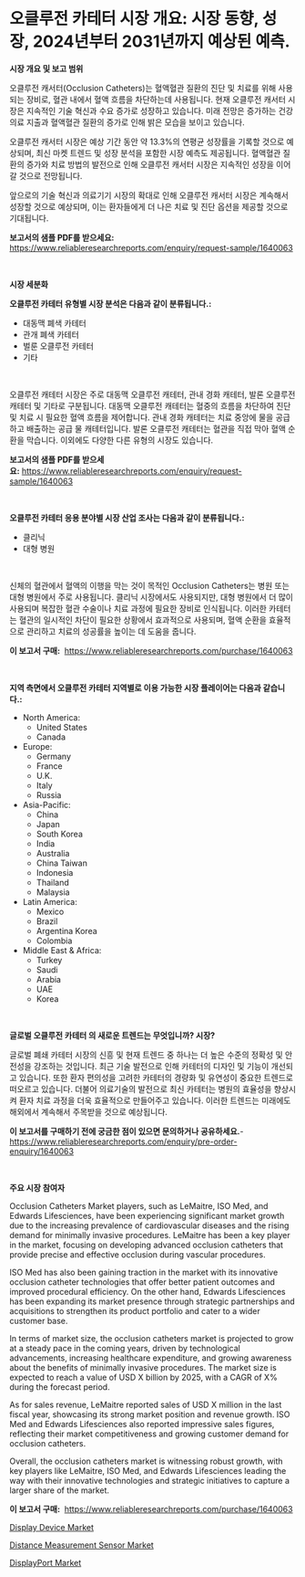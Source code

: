 <p><h1>오클루전 카테터 시장 개요: 시장 동향, 성장, 2024년부터 2031년까지 예상된 예측.</h1></p><p><strong>시장 개요 및 보고 범위</strong></p>
<p><p>오클루전 캐서터(Occlusion Catheters)는 혈액혈관 질환의 진단 및 치료를 위해 사용되는 장비로, 혈관 내에서 혈액 흐름을 차단하는데 사용됩니다. 현재 오클루전 캐서터 시장은 지속적인 기술 혁신과 수요 증가로 성장하고 있습니다. 미래 전망은 증가하는 건강의료 지출과 혈액혈관 질환의 증가로 인해 밝은 모습을 보이고 있습니다.</p><p>오클루전 캐서터 시장은 예상 기간 동안 약 13.3%의 연평균 성장률을 기록할 것으로 예상되며, 최신 마켓 트렌드 및 성장 분석을 포함한 시장 예측도 제공됩니다. 혈액혈관 질환의 증가와 치료 방법의 발전으로 인해 오클루전 캐서터 시장은 지속적인 성장을 이어갈 것으로 전망됩니다.</p><p>앞으로의 기술 혁신과 의료기기 시장의 확대로 인해 오클루전 캐서터 시장은 계속해서 성장할 것으로 예상되며, 이는 환자들에게 더 나은 치료 및 진단 옵션을 제공할 것으로 기대됩니다.</p></p>
<p><strong>보고서의 샘플 PDF를 받으세요:</strong> <a href="https://www.reliableresearchreports.com/enquiry/request-sample/1640063">https://www.reliableresearchreports.com/enquiry/request-sample/1640063</a></p>
<p>&nbsp;</p>
<p><strong>시장 세분화</strong></p>
<p><strong>오클루전 카테터 유형별 시장 분석은 다음과 같이 분류됩니다.:</strong></p>
<p><ul><li>대동맥 폐색 카테터</li><li>관개 폐색 카테터</li><li>벌룬 오클루전 카테터</li><li>기타</li></ul></p>
<p>&nbsp;</p>
<p><p>오클루전 캐테터 시장은 주로 대동맥 오클루전 캐테터, 관내 경화 캐테터, 발론 오클루전 캐테터 및 기타로 구분됩니다. 대동맥 오클루전 캐테터는 혈중의 흐름을 차단하여 진단 및 치료 시 필요한 혈액 흐름을 제어합니다. 관내 경화 캐테터는 치료 중앙에 물을 공급하고 배출하는 공급 물 캐테터입니다. 발론 오클루전 캐테터는 혈관을 직접 막아 혈액 순환을 막습니다. 이외에도 다양한 다른 유형의 시장도 있습니다.</p></p>
<p><strong>보고서의 샘플 PDF를 받으세요:</strong>&nbsp;<a href="https://www.reliableresearchreports.com/enquiry/request-sample/1640063">https://www.reliableresearchreports.com/enquiry/request-sample/1640063</a></p>
<p>&nbsp;</p>
<p><strong> 오클루전 카테터 응용 분야별 시장 산업 조사는 다음과 같이 분류됩니다.:</strong></p>
<p><ul><li>클리닉</li><li>대형 병원</li></ul></p>
<p>&nbsp;</p>
<p><p>신체의 혈관에서 혈액의 이행을 막는 것이 목적인 Occlusion Catheters는 병원 또는 대형 병원에서 주로 사용됩니다. 클리닉 시장에서도 사용되지만, 대형 병원에서 더 많이 사용되며 복잡한 혈관 수술이나 치료 과정에 필요한 장비로 인식됩니다. 이러한 카테터는 혈관의 일시적인 차단이 필요한 상황에서 효과적으로 사용되며, 혈액 순환을 효율적으로 관리하고 치료의 성공률을 높이는 데 도움을 줍니다.</p></p>
<p><strong>이 보고서 구매:</strong>&nbsp; <a href="https://www.reliableresearchreports.com/purchase/1640063">https://www.reliableresearchreports.com/purchase/1640063</a></p>
<p>&nbsp;</p>
<p><strong>지역 측면에서 오클루전 카테터 지역별로 이용 가능한 시장 플레이어는 다음과 같습니다.:</strong></p>
<p><ul>
    <li>
        North America:
        <ul>
            <li>United States</li>
            <li>Canada</li>
        </ul>
    </li>
    <li>
        Europe:
        <ul>
            <li>Germany</li>
            <li>France</li>
            <li>U.K.</li>
            <li>Italy</li>
            <li>Russia</li>
        </ul>
    </li>
    <li>
        Asia-Pacific:
        <ul>
            <li>China</li>
            <li>Japan</li>
            <li>South Korea</li>
            <li>India</li>
            <li>Australia</li>
            <li>China Taiwan</li>
            <li>Indonesia</li>
            <li>Thailand</li>
            <li>Malaysia</li>
        </ul>
    </li>
    <li>
        Latin America:
        <ul>
            <li>Mexico</li>
            <li>Brazil</li>
            <li>Argentina Korea</li>
            <li>Colombia</li>
        </ul>
    </li>
    <li>
        Middle East & Africa:
        <ul>
            <li>Turkey</li>
            <li>Saudi</li>
            <li>Arabia</li>
            <li>UAE</li>
            <li>Korea</li>
        </ul>
    </li>
    </ul></p>
<p>&nbsp;</p>
<p><strong>글로벌 오클루전 카테터 의 새로운 트렌드는 무엇입니까? 시장?</strong></p>
<p><p>글로벌 폐쇄 카테터 시장의 신흥 및 현재 트렌드 중 하나는 더 높은 수준의 정확성 및 안전성을 강조하는 것입니다. 최근 기술 발전으로 인해 카테터의 디자인 및 기능이 개선되고 있습니다. 또한 환자 편의성을 고려한 카테터의 경량화 및 유연성이 중요한 트렌드로 떠오르고 있습니다. 더불어 의료기술의 발전으로 최신 카테터는 병원의 효율성을 향상시켜 환자 치료 과정을 더욱 효율적으로 만들어주고 있습니다. 이러한 트렌드는 미래에도 해외에서 계속해서 주목받을 것으로 예상됩니다.</p></p>
<p><strong>이 보고서를 구매하기 전에 궁금한 점이 있으면 문의하거나 공유하세요.</strong>- <a href="https://www.reliableresearchreports.com/enquiry/pre-order-enquiry/1640063">https://www.reliableresearchreports.com/enquiry/pre-order-enquiry/1640063</a></p>
<p>&nbsp;</p>
<p><strong>주요 시장 참여자</strong></p>
<p><p>Occlusion Catheters Market players, such as LeMaitre, ISO Med, and Edwards Lifesciences, have been experiencing significant market growth due to the increasing prevalence of cardiovascular diseases and the rising demand for minimally invasive procedures. LeMaitre has been a key player in the market, focusing on developing advanced occlusion catheters that provide precise and effective occlusion during vascular procedures.</p><p>ISO Med has also been gaining traction in the market with its innovative occlusion catheter technologies that offer better patient outcomes and improved procedural efficiency. On the other hand, Edwards Lifesciences has been expanding its market presence through strategic partnerships and acquisitions to strengthen its product portfolio and cater to a wider customer base.</p><p>In terms of market size, the occlusion catheters market is projected to grow at a steady pace in the coming years, driven by technological advancements, increasing healthcare expenditure, and growing awareness about the benefits of minimally invasive procedures. The market size is expected to reach a value of USD X billion by 2025, with a CAGR of X% during the forecast period.</p><p>As for sales revenue, LeMaitre reported sales of USD X million in the last fiscal year, showcasing its strong market position and revenue growth. ISO Med and Edwards Lifesciences also reported impressive sales figures, reflecting their market competitiveness and growing customer demand for occlusion catheters.</p><p>Overall, the occlusion catheters market is witnessing robust growth, with key players like LeMaitre, ISO Med, and Edwards Lifesciences leading the way with their innovative technologies and strategic initiatives to capture a larger share of the market.</p></p>
<p><strong>이 보고서 구매:</strong>&nbsp;&nbsp;<a href="https://www.reliableresearchreports.com/purchase/1640063">https://www.reliableresearchreports.com/purchase/1640063</a></p>
<p><p><a href="https://github.com/bobicer/Market-Research-Report-List-2/blob/main/display-device-market.md">Display Device Market</a></p><p><a href="https://github.com/seekum/Market-Research-Report-List-2/blob/main/distance-measurement-sensor-market.md">Distance Measurement Sensor Market</a></p><p><a href="https://github.com/timeliteaut/Market-Research-Report-List-2/blob/main/displayport-market.md">DisplayPort Market</a></p></p>
